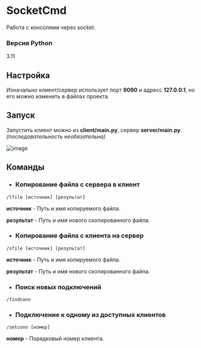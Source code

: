 # SocketCmd
Работа с консолями через socket.
### Версия Python
3.11
## Настройка
Изначально клиент/сервер использует порт **9090** и адресс **127.0.0.1**, но его можно изменить в файлах проекта.
## Запуск
Запустить клиент можно из **client/main.py**, сервер **server/main.py**. *(последовательность необязательна)*

![image](https://github.com/ToshibaMastr/SocketCmd/assets/106623766/c13c9bb3-0616-4ff1-9647-b6fd3aa2b654)

## Команды
* ### Копирование файла с **сервера** в **клиент**
```
/lfile [источник] [результат]
```
**источник** - Путь и имя копируемого файла.

**результат** - Путь и имя нового скопированного файла.

* ### Копирование файла с **клиента** на **сервер**
```
/sfile [источник] [результат]
```
**источник** - Путь и имя копируемого файла.

**результат** - Путь и имя нового скопированного файла.

* ### Поиск новых подключений
```
/findconn
```

* ### Подключение к одному из доступных клиентов
```
/setconn [номер]
```
**номер** - Порядковый номер клиента.
